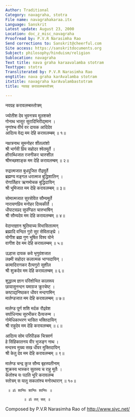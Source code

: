 ```yaml
---
Author: Traditional
Category: navagraha, stotra
File name: navagrahakaraa.itx
Language: Sanskrit
Latest update: August 23, 2000
Location: doc_z_misc_navagraha
Proofread by: P.V.R Narasimha Rao
Send corrections to: Sanskrit@cheerful.com
Site access: https://sanskritdocuments.org
Subject: philosophy/hinduism/religion
Sublocation: navagraha
Text title: nava graha karaavalamba stotram
Texttype: stotra
Transliterated by: P.V.R Narasimha Rao
engtitle: nava graha karAvalamba stotram
itxtitle: navagraha karAvalambastotram
title: नवग्रह करावलम्बस्तोत्रम्

---
```

  
 नवग्रह करावलम्बस्तोत्रम्   
  
ज्योतीश देव भुवनत्रय मूलशक्ते  
गोनाथ भासुर सुरादिभिरीद्यमान ।  
नॄणांश्च वीर्य वर दायक आदिदेव  
आदित्य वेद्य मम देहि करावलम्बम् ॥ १॥  
  
नक्षत्रनाथ सुमनोहर शीतलांशो  
श्री भार्गवी प्रिय सहोदर श्वेतमूर्ते ।  
क्षीराब्धिजात रजनीकर चारुशील  
श्रीमच्छशाङ्क मम देहि करावलम्बम् ॥ २॥  
  
रुद्रात्मजात बुधपूजित रौद्रमूर्ते  
ब्रह्मण्य मङ्गल धरात्मज बुद्धिशालिन् ।  
रोगार्तिहार ऋणमोचक बुद्धिदायिन्  
श्री भूमिजात मम देहि करावलम्बम् ॥ ३॥  
  
सोमात्मजात सुरसेवित सौम्यमूर्ते  
नारायणप्रिय मनोहर दिव्यकीर्ते ।  
धीपाटवप्रद सुपण्डित चारुभाषिन्  
श्री सौम्यदेव मम देहि करावलम्बम् ॥ ४॥  
  
वेदान्तज्ञान श्रुतिवाच्य विभासितात्मन्  
ब्रह्मादि वन्दित गुरो सुर सेविताङ्घ्रे ।  
योगीश ब्रह्म गुण भूषित विश्व योने  
वागीश देव मम देहि करावलम्बम् ॥ ५॥  
  
उल्हास दायक कवे भृगुवंशजात  
लक्ष्मी सहोदर कलात्मक भाग्यदायिन् ।  
कामादिरागकर दैत्यगुरो सुशील  
श्री शुक्रदेव मम देहि करावलम्बम् ॥ ६॥  
  
शुद्धात्म ज्ञान परिशोभित कालरूप  
छायासुनन्दन यमाग्रज क्रूरचेष्ट ।  
कष्टाद्यनिष्ठकर धीवर मन्दगामिन्  
मार्तण्डजात मम देहि करावलम्बम् ॥ ७॥  
  
मार्तण्ड पूर्ण शशि मर्दक रौद्रवेश  
सर्पाधिनाथ सुरभीकर दैत्यजन्म ।  
गोमेधिकाभरण भासित भक्तिदायिन्  
श्री राहुदेव मम देहि करावलम्बम् ॥ ८॥  
  
आदित्य सोम परिपीडक चित्रवर्ण  
हे सिंहिकातनय वीर भुजङ्ग नाथ ।  
मन्दस्य मुख्य सख धीवर मुक्तिदायिन्  
श्री केतु देव मम देहि करावलम्बम् ॥ ९॥  
  
मार्तण्ड चन्द्र कुज सौम्य बृहस्पतीनाम्  
शुक्रस्य भास्कर सुतस्य च राहु मूर्तेः ।  
केतोश्च यः पठति भूरि करावलम्ब  
स्तोत्रम् स यातु सकलांश्च मनोरथारान् ॥ १०॥  
  
     ॥ ॐ शान्तिः शान्तिः शान्तिः ॥  
  
            ॥ ॐ तत् सत् ॥  
  
  
Composed by P.V.R Narasimha Rao of http://www.sjvc.net/  
  
